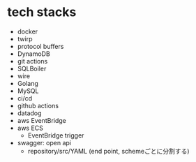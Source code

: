 # tech stacks

- docker
- twirp
- protocol buffers
- DynamoDB
- git actions 
- SQLBoiler
- wire
- Golang
- MySQL
- ci/cd
- github actions 
- datadog
- aws EventBridge
- aws ECS
    - EventBridge trigger 
- swagger: open api 
    - repository/src/YAML (end point, schemeごとに分割する)
